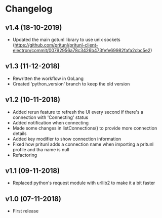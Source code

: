 # Changelog

## v1.4 (18-10-2019)
- Updated the main gotunl library to use unix sockets (https://github.com/pritunl/pritunl-client-electron/commit/00792956a78c3426b473fefe69982fafa2cbc5e2)

## v1.3 (11-12-2018)
- Rewritten the workflow in GoLang
- Created 'python_version' branch to keep the old version

## v1.2 (10-11-2018)
- Added rerun feature to refresh the UI every second if there's a connection with 'Connecting' status
- Added notification when connecting
- Made some changes in listConnections() to provide more connection details
- Added <cmd> key modifier to show connection information
- Fixed how pritunl adds a connection name when importing a pritunl profile and tha name is null
- Refactoring

## v1.1 (09-11-2018)
- Replaced python's request module with urllib2 to make it a bit faster

## v1.0 (07-11-2018)
- First release
